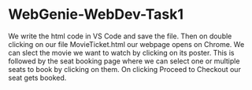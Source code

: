 # WebGenie-WebDev-Task1
We write the html code in VS Code and save the file.
Then on double clicking on our file MovieTicket.html our webpage opens on Chrome.
We can slect the movie we want to watch by  clicking on its poster.
This is followed by the seat booking page where we can select one or multiple seats to book by clicking on them.
On clicking Proceed to Checkout our seat gets booked.
